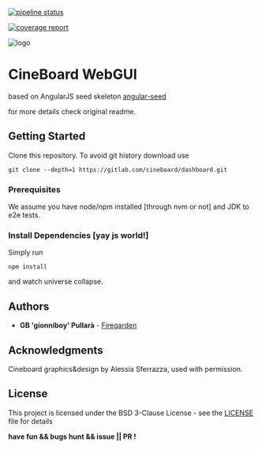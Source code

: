 [![pipeline status](https://gitlab.com/cineboard/dashboard/badges/master/pipeline.svg)](https://gitlab.com/cineboard/dashboard/commits/master)

[![coverage report](https://gitlab.com/cineboard/dashboard/badges/master/coverage.svg)](https://gitlab.com/cineboard/dashboard/commits/master)

![logo](logo.png "Cineboard by AessE")

# CineBoard WebGUI

based on AngularJS seed skeleton [angular-seed](https://github.com/angular/angular-seed)

for more details check original readme.

## Getting Started

Clone this repository.
To avoid git history download use

`git clone --depth=1 https://gitlab.com/cineboard/dashboard.git`

### Prerequisites

We assume you have node/npm installed [through nvm or not] and JDK to e2e tests.

### Install Dependencies [yay js world!]

Simply run

`npm install`

and watch universe collapse.


## Authors

* **GB 'gionniboy' Pullarà** - [Firegarden](https://firegarden.co)


## Acknowledgments

Cineboard graphics&design by Alessia Sferrazza, used with permission.


## License
This project is licensed under the BSD 3-Clause License - see the [LICENSE](LICENSE) file for details


**have fun && bugs hunt && issue || PR !**


